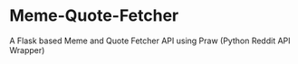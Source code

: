 # Meme-Quote-Fetcher
A Flask based Meme and Quote Fetcher API using Praw (Python Reddit API Wrapper)
